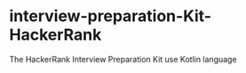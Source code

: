 # interview-preparation-Kit-HackerRank
The HackerRank Interview Preparation Kit use Kotlin language
